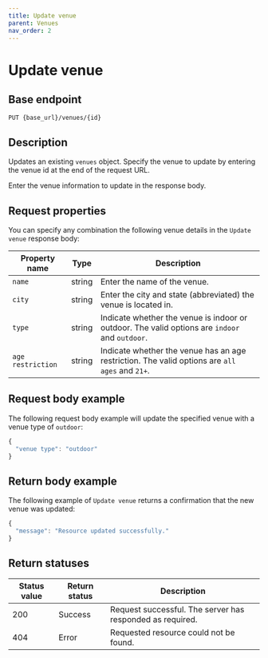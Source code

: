 ```yaml
---
title: Update venue
parent: Venues
nav_order: 2
---
```


# Update venue

## Base endpoint

```shell
PUT {base_url}/venues/{id}
```

## Description

Updates an existing `venues` object. Specify the venue to update by entering the venue id at the end of the request URL.

Enter the venue information to update in the response body.

## Request properties

You can specify any combination the following venue details in the `Update venue` response body:

| Property name | Type | Description |
| ------------- | ----------- | ----------- |
| `name` | string | Enter the name of the venue. |
| `city` | string | Enter the city and state (abbreviated) the venue is located in. |
| `type` | string | Indicate whether the venue is indoor or outdoor. The valid options are `indoor` and `outdoor`. |
| `age restriction` | string | Indicate whether the venue has an age restriction. The valid options are `all ages` and `21+`.  |

## Request body example

The following request body example will update the specified venue with a venue type of `outdoor`:

```js
{
  "venue type": "outdoor"
}

```

## Return body example

The following example of `Update venue` returns a confirmation that the new venue was updated:

```js
{
  "message": "Resource updated successfully."
}

```

## Return statuses

| Status value | Return status | Description |
| ------------- | ----------- | ----------- |
| 200 | Success | Request successful. The server has responded as required. |
| 404 | Error | Requested resource could not be found. |
